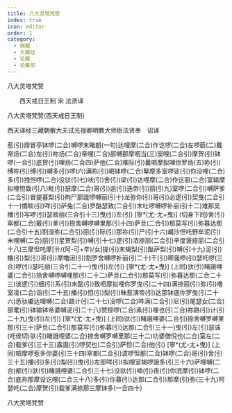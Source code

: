 ```yaml
---
title: 八大灵塔梵赞
index: true
icon: editor
order: 1
category:
  - 佛藏
  - 大藏经
  - 论藏
  - 论集部
---
```


  八大灵塔梵赞  

　　西天戒日王制  宋 法贤译  

八大灵塔梵赞(西天戒日王制)  

西天译经三藏朝散大夫试光禄卿明教大师臣法贤奉　诏译  

惹(引)鼎冒亭钵啰(二合)嚩啰末睹朗(一句)达哩摩(二合)作讫啰(二合)左啰藐(二)戴帝炀(二合)左(引)祢炀(二合)帝哩(二合)部嚩那摩呬当(三)室哩(二合引)摩贺(引)钵啰(一合引)底贺(引)哩炀(二合四)萨他(二合)难际(引)曩呬摩拟哩你罗炀(五)祢(引)缚祢(引)缚(引)嚩多(引)啰(六)满祢(引)喝钵啰(二合)拏摩多室啰娑(引)你没哩(二合)多(引)拽怛啰(二合)没驮(引七)吠(引)舍(引)梁(引)达哩摩(二合)作讫丽(二合)室输摩拟哩怛致(引八)毗(引)瑟摩(二合)哥(引)逾(引)迭帝(引)丽(引九)室啰(二合引)嚩萨爹(二合引)冒提暮梨(引)拘尸那誐啰嚩丽(引十)龙弥你(引)哥(引)必逻(引)契曳(二合引十一)憍睒(引)咩(引)萨兔(二合)罗酤瑟致(二合引)末吐啰嚩啰补丽(引十二)难那吴播(引)写啰(引)瑟致丽(三合引十三)曳(引)左(引) [寧*(尤-尢+曳)] (切身下同)舍(引)窣都(二合)戴(引)爹(引)捺舍嚩啰嚩里那(引十四)萨旦(二合引)那莫写(引)弥暮达那(二合引十五)割湿弥(二合引)丽(引)际(引)那祢(引)尸(引十六)朅沙怛吒野牟泥(引)末哩嚩(二合)丽(引)星贺梨(引)嚩(引十七)逻(引)浓捺丽(二合引)辛度褒捺丽(二合引十八)三摩怛吒摩[卄/(阿-可+辛)/女]提(引)末朅梨(引)酤萨梨(引)嚩(引十九)泥(引)播(引)梨(引)哥(引)摩噜闭(引)割罗舍嚩啰补丽(引二十)干(引)唧骚啰(引)瑟吒啰(三合)啰(引)瑟吒丽(三合引二十一)曳(引)左(引) [寧*(尤-尢+曳)] (上同)驮(引)睹誐哩婆(二合引)捺舍嚩啰嚩哩那(引二十二)萨旦(二合引)那莫写(引)弥暮达那(二合二十三)该逻(引)细(引)系(引)末酤(引)致呬摩拟哩你罗曳(引二十四)满捺丽(引)弥(引)噜室凌(二合)诣(引二十五)播(引)怛(引)梨(引)昧惹演帝(引)达那钵底你罗曳(引二十六)悉驮巘达哩嚩(二合)路计(引二十七)没啰(二合)吽满(二合引)尼(引)尾瑟女(二合)部耄(引)钵输钵帝婆嚩泥(引二十八)赞捺啰(二合)素(引)哩也(引二合)祢路(引)计(引二十九)曳(引)左(引) [寧*(尤-尢+曳)] (上同)驮(引)睹誐哩婆(二合引)捺舍嚩罗嚩里那(引三十)萨旦(二合引)那莫写(引)弥暮(引)达那(二合引三十一)曳(引)左(引)瑟诛(吒侯切)驮(引)睹誐哩婆(二合)捺舍嚩罗嚩里那(三十二)功婆僧倪也(二合)室左(二合)载爹(引三十三)盎誐(引)啰契也(二合引)萨怛(二合)他(引) [寧*(尤-尢+曳)] (上同)呬摩啰惹多你婆(引三十四)窣都(二合引)波啰怛那(二合)钵啰(二合)哥(引)舍(引三十五)播(引)多(引)梨(引)曳(引)左部咩(引)拟哩室朅啰誐多(引三十六)萨哩嚩(二合)都(引)驮(引)睹誐哩婆(二合引三十七)没驮(引)喃(引)夜(引)你泯摩(引)钵啰(二合)底祢那摩设讫哩(二合三十八)多(引)你暮(引)达那(二合引)那摩(引)弥(三十九)阿瑟吒(二合)摩贺(引)载爹满捺那三摩钵多(一合四十)  

八大灵塔梵赞  
